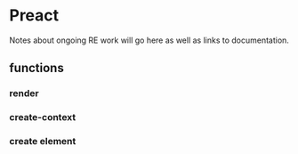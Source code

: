 # Preact

Notes about ongoing RE work will go here as well as links to documentation.

## functions

### render

### create-context

### create element
